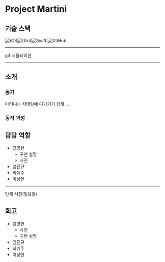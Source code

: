 # Project Martini

## 기술 스택

![iOS](https://img.shields.io/badge/-000000?style=flat&logo=ios)![UIkit](https://img.shields.io/badge/UIkit-000000?style=flat&logo=UIkit)![Swift](https://img.shields.io/badge/Swift-000000?style=flat&logo=Swift) ![GitHub](https://img.shields.io/badge/-GitHub-181717?style=flat-square&logo=github)

---

gif 시뮬레이션

---

## 소개

### 동기

마티니는 칵테일에 다가가기 쉽게 ...

### 동작 과정



## 담당 역할

- 김영현
  - 구현 설명
  - 사진
- 임진규
- 최예주
- 이상현

---



단체 사진(일요일)

## 회고

- 김영현
  - 사진
  - 구현 설명
- 임진규
- 최예주
- 이상현

